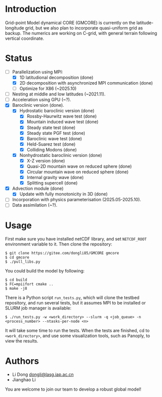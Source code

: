 # Introduction

Grid-point Model dynamical CORE (GMCORE) is currently on the latitude-longitude grid, but we also plan to incorporate quasi-uniform grid as backup. The numerics are working on C-grid, with general terrain following vertical coordinate.

# Status

- [ ] Parallelization using MPI:
  - [X] 1D latitudional decomposition (done)
  - [X] 2D decomposition with asynchronized MPI communication (done)
  - [ ] Optimize for X86 (~2025.10)
- [ ] Nesting at middle and low latitudes (~2021.11).
- [ ] Acceleration using GPU (~?).
- [X] Baroclinic version (done).
  - [X] Hydrostatic baroclinic version (done)
    - [X] Rossby-Haurwitz wave test (done)
    - [X] Mountain induced wave test (done)
    - [X] Steady state test (done)
    - [X] Steady state PGF test (done)
    - [X] Baroclinic wave test (done)
    - [X] Held-Suarez test (done)
    - [X] Colliding Modons (done)
  - [X] Nonhydrostatic baroclinic version (done)
    - [X] X-Z version (done)
    - [X] Quasi-2D mountain wave on reduced sphere (done)
    - [X] Circular mountain wave on reduced sphere (done)
    - [X] Internal gravity wave (done)
    - [X] Splitting supercell (done)
- [X] Advection module (done)
  - [X] Update with fully monotonicity in 3D (done)
- [ ] Incorporation with physics parameterisation (2025.05-2025.10).
- [ ] Data assimilation (~?).

# Usage

First make sure you have installed netCDF library, and set `NETCDF_ROOT` environment variable to it. Then clone the repository:

```
$ git clone https://gitee.com/dongli85/GMCORE gmcore
$ cd gmcore
$ ./pull_libs.py
```

You could build the model by following:

```
$ cd build
$ FC=mpiifort cmake ..
$ make -j8
```

There is a Python script `run_tests.py`, which will clone the testbed repository, and run several tests, but it assumes MPI to be installed or SLURM job manager is available:

```
$ ./run_tests.py -w <work_directory> --slurm -q <job_queue> -n <process_number> --ntasks-per-node <n>
```

It will take some time to run the tests. When the tests are finished, cd to `<work_directory>`, and use some visualization tools, such as Panoply, to view the results.

# Authors

- Li Dong <dongli@lasg.iap.ac.cn>
- Jianghao Li

You are welcome to join our team to develop a robust global model!
